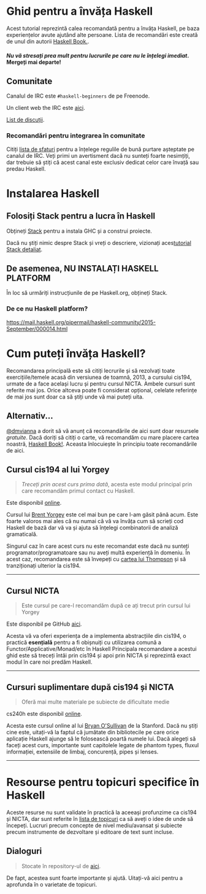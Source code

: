 # Ghid pentru a învăța Haskell

Acest tutorial reprezintă calea recomandată pentru a învăța Haskell, pe baza experiențelor avute ajutând alte persoane. Lista de recomandări este creată de unul din autorii [Haskell Book.](http://haskellbook.com).

#### *Nu vă stresați prea mult pentru lucrurile pe care nu le înțelegi imediat*. Mergeți mai departe!

## Comunitate

Canalul de IRC este `#haskell-beginners` de pe Freenode.

Un client web the IRC este [aici](http://webchat.freenode.net/).

[List de discuții](https://wiki.haskell.org/Mailing_lists).

### Recomandări pentru integrarea în comunitate

Citiți [lista de sfaturi](coc.md) pentru a înțelege regulile de bună purtare așteptate pe canalul de IRC. Veți primi un avertisment dacă nu sunteți foarte nesimțiți, dar trebuie să știți că acest canal este exclusiv dedicat celor care învață sau predau Haskell.

# Instalarea Haskell

## Folosiți Stack pentru a lucra în Haskell

Obțineți [Stack](http://haskellstack.org) pentru a instala GHC și a construi proiecte.

Dacă nu știți nimic despre Stack și vreți o descriere, vizionați aces[tutorial Stack detaliat](https://www.youtube.com/watch?v=sRonIB8ZStw).

## De asemenea, NU INSTALAȚI HASKELL PLATFORM

În loc să urmăriți instrucțiunile de pe Haskell.org, obțineți Stack.

### De ce nu Haskell platform?

https://mail.haskell.org/pipermail/haskell-community/2015-September/000014.html

# Cum puteți învăța Haskell?

Recomandarea principală este să citiți lecrurile și să rezolvați toate exercițiile/temele acasă din versiunea de toamnă, 2013, a cursului cis194, urmate de a face același lucru și pentru cursul NICTA. Ambele cursuri sunt referite mai jos. Orice altceva poate fi considerat opțional, celelate referințe de mai jos sunt doar ca să știți unde vă mai puteți uita.

## Alternativ...

[@dmvianna](https://github.com/dmvianna) a dorit să vă anunț că recomandările de aici sunt doar resursele _gratuite_. Dacă doriți să citiți o carte, vă recomandăm cu mare placere cartea noastră, [Haskell Book!](http://haskellbook.com). Aceasta înlocuiește în principiu toate recomandările de aici.

## Cursul cis194 al lui Yorgey

> *Treceți prin acest curs prima dată*, acesta este modul principal prin care recomandăm
> primul contact cu Haskell.

Este disponibil [online](http://www.seas.upenn.edu/~cis194/spring13/lectures.html).

Cursul lui [Brent Yorgey](https://byorgey.wordpress.com) este cel mai bun pe care l-am găsit până acum.
Este foarte valoros mai ales că nu numai că vă va învăța cum să scrieți cod Haskell de bază dar vă va
și ajuta să înțelegi combinatorii de analiză gramaticală.

Singurul caz în care acest curs nu este recomandat este dacă nu sunteți programator/programatoare sau nu aveți multă experiență în domeniu.
În acest caz, recomandarea este să învepeți cu
[cartea lui Thompson](http://www.haskellcraft.com/craft3e/Home.html) și să tranziționați ulterior la cis194.

---

## Cursul NICTA

> Este cursul pe care-l recomandăm după ce ați trecut prin cursul lui Yorgey

Este disponibil pe GitHub [aici](https://github.com/NICTA/course).

Acesta vă va oferi experiența de a implementa abstracțiile din cis194, o practică **esențială** pentru a fi obișnuiți cu utilizarea comună a Functor/Applicative/Monad/etc în Haskell
Principala recomandare a acestui ghid este să treceți întâi prin cis194 și apoi prin NICTA și reprezintă exact modul în care noi predăm Haskell.

---

## Cursuri suplimentare după cis194 și NICTA

> Oferă mai multe materiale pe subiecte de dificultate medie

cs240h este disponibil [online](http://www.scs.stanford.edu/14sp-cs240h/).

Acesta este cursul online al lui [Bryan O'Sullivan](https://github.com/bos) de la
Stanford. Dacă nu știți cine este, uitați-vă la faptul că jumătate din bibliotecile
pe care orice aplicație Haskell ajunge să le folosească poartă numele lui. Dacă alegeți
să faceți acest curs, importante sunt capitolele legate de phantom types, fluxul informației,
extensiile de limbaj, concurență, pipes și lenses.

---

# Resourse pentru topicuri specifice în Haskell

Aceste resurse nu sunt validate în practică la aceeași profunzime ca cis194 și NICTA, dar sunt referite în
[lista de topicuri](specific_topics.md) ca să aveți o idee de unde să începeți.
Lucruri precum concepte de nivel mediu/avansat și subiecte precum instrumente de dezvoltare și editoare de text sunt incluse.

## Dialoguri

> Stocate în repository-ul de [aici](dialogues.md).

De fapt, acestea sunt foarte importante și ajută. Uitați-vă aici pentru a aprofunda în o varietate de topicuri.

